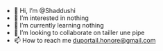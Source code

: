 - 👋 Hi, I’m @Shaddushi
- 👀 I’m interested in nothing
- 🌱 I’m currently learning nothing
- 💞️ I’m looking to collaborate on tailler une pipe
- 📫 How to reach me duportail.honore@gmail.com


<!---
Shaddushi/Shaddushi is a ✨ special ✨ repository because its `README.md` (this file) appears on your GitHub profile.
You can click the Preview link to take a look at your changes.
--->
